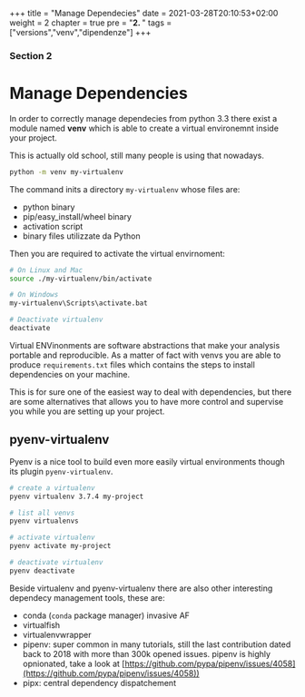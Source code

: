 +++
title = "Manage Dependecies"
date = 2021-03-28T20:10:53+02:00
weight = 2
chapter = true
pre = "<b>2. </b>"
tags = ["versions","venv","dipendenze"]
+++
### Section 2

# Manage Dependencies

In order to correctly manage dependecies from python 3.3 there exist a module named **venv** which is able to create a virtual environemnt inside your project.

This is actually old school, still many people is using that nowadays.

```bash
python -m venv my-virtualenv
```

The command inits a directory `my-virtualenv` whose files are:

- python binary
- pip/easy_install/wheel binary
- activation script
- binary files utilizzate da Python

Then you are required to activate the virtual envirnoment:

```bash
# On Linux and Mac
source ./my-virtualenv/bin/activate

# On Windows
my-virtualenv\Scripts\activate.bat

# Deactivate virtualenv
deactivate
```

Virtual ENVinonments are software abstractions that make your analysis portable and reproducible. As a matter of fact with venvs you are able to produce  `requirements.txt` files which contains the steps to install dependencies on your machine.

This is for sure one of the easiest way to deal with dependencies, but there are some alternatives that allows you to have more control and supervise you while you are setting up your project.

## pyenv-virtualenv

Pyenv is a nice tool to build even more easily virtual environments though its plugin `pyenv-virtualenv`.

```bash
# create a virtualenv
pyenv virtualenv 3.7.4 my-project

# list all venvs
pyenv virtualenvs

# activate virtualenv
pyenv activate my-project

# deactivate virtualenv
pyenv deactivate
```


Beside virtualenv and pyenv-virtualenv there are also other interesting dependecy management tools, these are:

- conda (`conda` package manager) invasive AF
- virtualfish
- virtualenvwrapper
- pipenv: super common in many tutorials, still the last contribution dated back to 2018 with more than 300k opened issues. pipenv is highly opnionated, take a look at [https://github.com/pypa/pipenv/issues/4058](https://github.com/pypa/pipenv/issues/4058))
- pipx: central dependency dispatchement